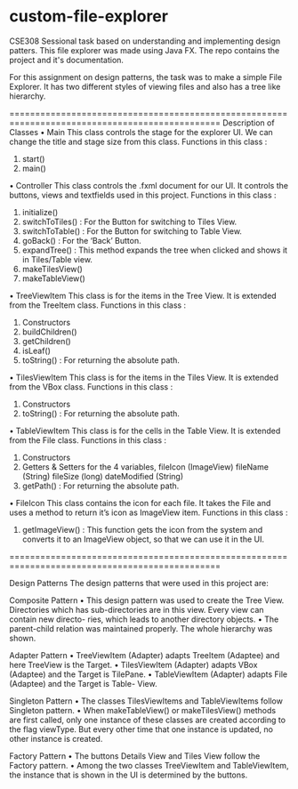 # custom-file-explorer
CSE308 Sessional task based on understanding and implementing design patters. This file explorer was made using Java FX. The repo contains the project and it's documentation.


For this assignment on design patterns, the task was to make a simple File Explorer.
It has two different styles of viewing files and also has a tree like hierarchy.

===============================================================================================
Description of Classes
• Main
This class controls the stage for the explorer UI. We can change the title
and stage size from this class.
Functions in this class :
1. start()
2. main()

• Controller
This class controls the .fxml document for our UI. It controls the buttons,
views and textfields used in this project.
Functions in this class :
1. initialize()
2. switchToTiles() : For the Button for switching to Tiles View.
3. switchToTable() : For the Button for switching to Table View.
4. goBack() : For the ‘Back’ Button.
5. expandTree() : This method expands the tree when clicked and shows it in Tiles/Table view.
6. makeTilesView()
7. makeTableView()

• TreeViewItem
This class is for the items in the Tree View. It is extended from the
TreeItem class.
Functions in this class :
1. Constructors
2. buildChildren()
3. getChildren()
4. isLeaf()
5. toString() : For returning the absolute path.

• TilesViewItem
This class is for the items in the Tiles View. It is extended from the VBox
class.
Functions in this class :
1. Constructors
2. toString() : For returning the absolute path.

• TableViewItem
This class is for the cells in the Table View. It is extended from the File
class.
Functions in this class :
1. Constructors
2. Getters & Setters for the 4 variables,
      fileIcon (ImageView)
      fileName (String)
      fileSize (long)
      dateModified (String)
3. getPath() : For returning the absolute path.

• FileIcon
This class contains the icon for each file. It takes the File and uses a
method to return it’s icon as ImageView item.
Functions in this class :
1. getImageView() : This function gets the icon from the system and
converts it to an ImageView object, so that we can use it in the UI.

===============================================================================================

Design Patterns
The design patterns that were used in this project are:

Composite Pattern
• This design pattern was used to create the Tree View. Directories which
has sub-directories are in this view. Every view can contain new directo-
ries, which leads to another directory objects.
• The parent-child relation was maintained properly. The whole hierarchy
was shown.


Adapter Pattern
• TreeViewItem (Adapter) adapts TreeItem (Adaptee) and here TreeView
is the Target.
• TilesViewItem (Adapter) adapts VBox (Adaptee) and the Target is TilePane.
• TableViewItem (Adapter) adapts File (Adaptee) and the Target is Table-
View.


Singleton Pattern
• The classes TilesViewItems and TableViewItems follow Singleton pattern.
• When makeTableView() or makeTilesView() methods are first called, only
one instance of these classes are created according to the flag viewType.
But every other time that one instance is updated, no other instance is
created.


Factory Pattern
• The buttons Details View and Tiles View follow the Factory pattern.
• Among the two classes TreeViewItem and TableViewItem, the instance
that is shown in the UI is determined by the buttons.
